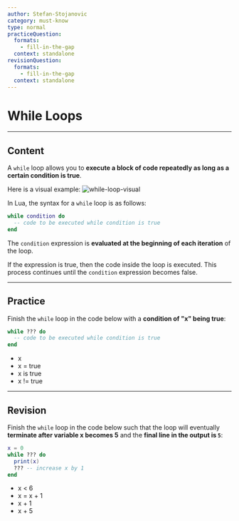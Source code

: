 ```yaml
---
author: Stefan-Stojanovic
category: must-know
type: normal
practiceQuestion:
  formats:
    - fill-in-the-gap
  context: standalone
revisionQuestion:
  formats:
    - fill-in-the-gap
  context: standalone
---
```


# While Loops

---
## Content

A `while` loop allows you to **execute a block of code repeatedly as long as a certain condition is true**. 

Here is a visual example: 
![while-loop-visual](https://img.enkipro.com/063e7e6102a3e81bd693402ae0b8444c.png)

In Lua, the syntax for a `while` loop is as follows:

```lua
while condition do
  -- code to be executed while condition is true
end
```

The `condition` expression is **evaluated at the beginning of each iteration** of the loop. 

If the expression is true, then the code inside the loop is executed. This process continues until the `condition` expression becomes false.

---

## Practice

Finish the `while` loop in the code below with a **condition of "x" being true**:

```lua
while ??? do
  -- code to be executed while condition is true
end
```
- x
- x = true
- x is true
- x != true

---

## Revision

Finish the `while` loop in the code below such that the loop will eventually **terminate after variable x becomes 5** and the **final line in the output is `5`**:

```lua
x = 0
while ??? do
  print(x)
  ??? -- increase x by 1
end
```

- x < 6
- x = x + 1
- x + 1
- x + 5 